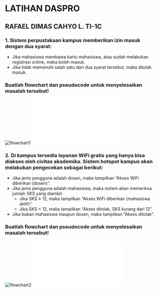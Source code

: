 # LATIHAN DASPRO
## RAFAEL DIMAS CAHYO L. TI-1C

### 1. Sistem perpustakaan kampus memberikan izin masuk dengan dua syarat:
* Jika mahasiswa membawa kartu mahasiswa, atau sudah melakukan registrasi
online, maka boleh masuk.
* Jika tidak memenuhi salah satu dari dua syarat tersebut, maka ditolak masuk.
### Buatlah flowchart dan pseudocode untuk menyelesaikan masalah tersebut!
![flowchart1](Dokumentasi-Praktikum/flowchart1.drawio.png)
![pseudo1](Tugas-Daspro/pseudo1.txt)

### 2. Di kampus tersedia layanan WiFi gratis yang hanya bisa diakses oleh civitas akademika. Sistem hotspot kampus akan melakukan pengecekan sebagai berikut:
* Jika jenis pengguna adalah dosen, maka tampilkan “Akses WiFi diberikan (dosen)”. 
* Jika jenis pengguna adalah mahasiswa, maka sistem akan memeriksa jumlah SKS yang diambil:
    * Jika SKS ≥ 12, maka tampilkan “Akses WiFi diberikan (mahasiswa aktif)”. 
    * Jika SKS < 12, maka tampilkan “Akses ditolak, SKS kurang dari 12”.
* Jika bukan mahasiswa maupun dosen, maka tampilkan “Akses ditolak”.
### Buatlah flowchart dan pseudocode untuk menyelesaikan masalah tersebut!
![flowchart2](Dokumentasi-Praktikum/flowchart2.drawio.png)
![pseudo2](Tugas-Daspro/pseudo2.txt)


